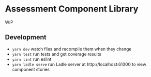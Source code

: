 # Assessment Component Library

WIP

## Development

- `yarn dev` watch files and recompile them when they change
- `yarn test` run tests and get coverage results
- `yarn lint` run eslint
- `yarn ladle serve` run Ladle server at http://localhost:61000 to view component stories
